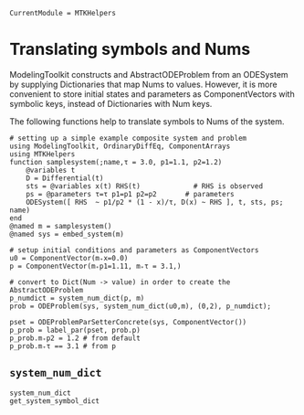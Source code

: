 ```@meta
CurrentModule = MTKHelpers
```

# Translating symbols and Nums

ModelingToolkit constructs and AbstractODEProblem from an ODESystem by supplying Dictionaries
that map Nums to values. 
However, it is more convenient to store initial states and parameters
as ComponentVectors with symbolic keys, instead of Dictionaries with Num keys.

The following functions help to translate symbols to Nums of the system.

```@example doc
# setting up a simple example composite system and problem
using ModelingToolkit, OrdinaryDiffEq, ComponentArrays
using MTKHelpers
function samplesystem(;name,τ = 3.0, p1=1.1, p2=1.2) 
    @variables t 
    D = Differential(t) 
    sts = @variables x(t) RHS(t)             # RHS is observed
    ps = @parameters τ=τ p1=p1 p2=p2       # parameters
    ODESystem([ RHS  ~ p1/p2 * (1 - x)/τ, D(x) ~ RHS ], t, sts, ps; name)
end                     
@named m = samplesystem()
@named sys = embed_system(m)

# setup initial conditions and parameters as ComponentVectors
u0 = ComponentVector(m₊x=0.0)
p = ComponentVector(m₊p1=1.11, m₊τ = 3.1,)

# convert to Dict(Num -> value) in order to create the AbstractODEProblem
p_numdict = system_num_dict(p, m)
prob = ODEProblem(sys, system_num_dict(u0,m), (0,2), p_numdict);

pset = ODEProblemParSetterConcrete(sys, ComponentVector()) 
p_prob = label_par(pset, prob.p)
p_prob.m₊p2 = 1.2 # from default
p_prob.m₊τ == 3.1 # from p
```

## `system_num_dict`

```@docs
system_num_dict
get_system_symbol_dict
```

